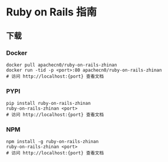 # Ruby on Rails 指南

## 下载

### Docker

```
docker pull apachecn0/ruby-on-rails-zhinan
docker run -tid -p <port>:80 apachecn0/ruby-on-rails-zhinan
# 访问 http://localhost:{port} 查看文档
```

### PYPI

```
pip install ruby-on-rails-zhinan
ruby-on-rails-zhinan <port>
# 访问 http://localhost:{port} 查看文档
```

### NPM

```
npm install -g ruby-on-rails-zhinan
ruby-on-rails-zhinan <port>
# 访问 http://localhost:{port} 查看文档
```